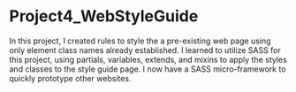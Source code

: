 # Project4_WebStyleGuide

In this project, I created rules to style the a pre-existing web page using only element class names already established. I learned to utilize SASS for this project, using partials, variables, extends, and mixins to apply the styles and classes to the style guide page. I now have a SASS micro-framework to quickly prototype other websites.
